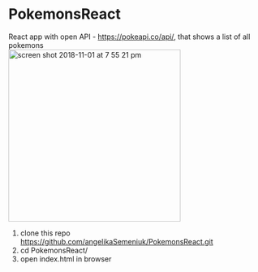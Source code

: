 # PokemonsReact


React app with open API - https://pokeapi.co/api/, that shows a list of all pokemons
<br>
<img width="339" alt="screen shot 2018-11-01 at 7 55 21 pm" src="https://user-images.githubusercontent.com/6873659/47869823-99719180-de10-11e8-93f1-4b3370927e4b.png">
<br>

1. clone this repo https://github.com/angelikaSemeniuk/PokemonsReact.git
2. cd PokemonsReact/
3. open index.html in browser


